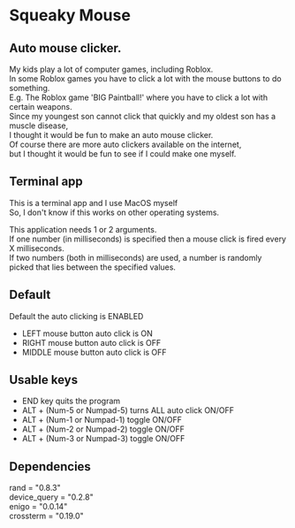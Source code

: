 # Squeaky Mouse
## Auto mouse clicker.

My kids play a lot of computer games, including Roblox.\
In some Roblox games you have to click a lot with the mouse buttons to do something.\
E.g. The Roblox game 'BIG Paintball!' where you have to click a lot with certain weapons.\
Since my youngest son cannot click that quickly and my oldest son has a muscle disease,\
I thought it would be fun to make an auto mouse clicker.\
Of course there are more auto clickers available on the internet,\
but I thought it would be fun to see if I could make one myself.

## Terminal app
This is a terminal app and I use MacOS myself\
So, I don't know if this works on other operating systems.

This application needs 1 or 2 arguments.\
If one number (in milliseconds) is specified then a mouse click is fired every X milliseconds.\
If two numbers (both in milliseconds) are used, a number is randomly picked that lies between the specified values.

## Default
Default the auto clicking is ENABLED
* LEFT mouse button auto click is ON
* RIGHT mouse button auto click is OFF
* MIDDLE mouse button auto click is OFF

## Usable keys
* END key quits the program
* ALT + (Num-5 or Numpad-5) turns ALL auto click ON/OFF
* ALT + (Num-1 or Numpad-1) toggle ON/OFF
* ALT + (Num-2 or Numpad-2) toggle ON/OFF
* ALT + (Num-3 or Numpad-3) toggle ON/OFF

## Dependencies
rand = "0.8.3"\
device_query = "0.2.8"\
enigo = "0.0.14"\
crossterm = "0.19.0"